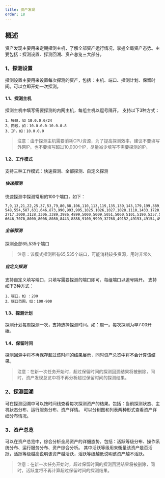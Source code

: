 ```yaml
---
title: 资产发现
order: 18
---
```


## 概述
资产发现主要用来定期探测主机，了解全部资产运行情况，掌握全局资产态势。主要包括：探测设置、探测回溯、资产总览三大部分。

### 1、探测设置
探测设置主要用来设置每次探测的资产，包括：主机、端口、探测计划、保留时间。可以立即开始一次探测。

#### 1.1、探测主机
探测主机中填写需要探测的内网主机，每组主机以逗号隔开。
支持以下3种方式：

```
1、掩码，如 10.0.0.0/24  
2、网段，如：10.0.0.0-10.0.0.8 
3、IP，如：10.0.0.0
```

> 注意：由于探测主机需要消耗CPU资源，为了提高探测效率，建议不要填写外网IP。也不要填写超过10,000个IP，尽量减少填写不需要探测的IP。
#### 1.2、工作模式
支持三种工作模式：快速探测、全部探测、自定义探测
##### 快速探测
快速探测中探测常用的100个端口，如下：
```
7,9,13,21,22,25,37,53,79,80,88,106,110,113,119,135,139,143,179,199,389,427,443,444,465,513,514,543,
548,554,587,631,646,873,990,993,995,1025,1026,1027,1028,1110,1433,1720,1723,1755,1900,2000,2049,2121,
2717,3000,3128,3306,3389,3986,4899,5000,5009,5051,5060,5101,5190,5357,5432,5631,5666,5800,5900,6000,
6646,7070,8000,8008,8080,8443,8888,9100,9999,32768,49152,49153,49154,49155,49156
```
##### 全部探测
探测全部65,535个端口
> 注意：该模式探测所有65,535个端口，可能消耗较多资源，用时非常久

##### 自定义探测
支持自定义填写端口，只填写需要探测的端口即可，每组端口以逗号隔开。
支持如下2种方式：
```
1、端口，如 ：200  
2、端口范围，如：100-900
```
#### 1.3、探测计划
探测计划每周探测一次，支持选择探测时间。如：周一。每次探测为早7:00开始。
#### 1.4、保留时间
探测回溯中将不再保存超过该时间的结果展示，同时资产总览中将不会计算该结果。
> 注意：在新一次任务开始时，超过保留时间的探测回溯结果将被删除，同时，资产发现总览中将不再分析超过保留时间的探测结果。
### 2、探测回溯
可在探测回溯中可以按时间线查看每次探测资产的结果。包括：当前探测状态、主机状态分布、运行服务分布、资产详情。
可以分树图和列表两种形式查看资产详细分布情况。
### 3、资产总览
可以在资产总览中，综合分析全局资产的详细态势，包括：活跃等级分布、操作系统分布、运行服务分布、资产综合分析。
其中活跃等级用来衡量该资产是否活跃，活跃等级越高说明该资产越活跃，活跃等级越低说明该资产越不活跃。
> 注意：在新一次任务开始时，超过保留时间的探测回溯结果将被删除，同时，活跃度将不再计算超过保留时间的探测结果。


